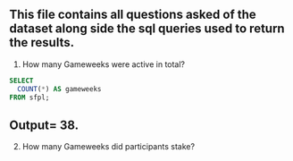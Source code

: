 **This file contains all questions asked of the dataset along side the sql queries used to return the results.**
---
1. How many Gameweeks were active in total?
```sql
SELECT
  COUNT(*) AS gameweeks
FROM sfpl;
```
Output= **38.**
---
2. How many Gameweeks did participants stake?

